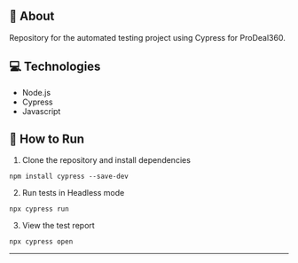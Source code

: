 ## 🤘 About

Repository for the automated testing project using Cypress for ProDeal360.

## 💻 Technologies
- Node.js
- Cypress
- Javascript


## 🤖 How to Run

1. Clone the repository and install dependencies
```
npm install cypress --save-dev
```

2. Run tests in Headless mode
```
npx cypress run
```

3. View the test report
```
npx cypress open
```

<hr>
